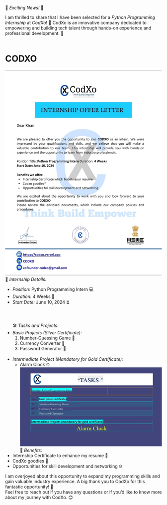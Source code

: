 

🌟 *Exciting News!* 🌟

I am thrilled to share that I have been selected for a *Python Programming Internship* at *CodXo*! 🎉 CodXo is an innovative company dedicated to empowering and building tech talent through hands-on experience and professional development. 🚀
<br>
<br>
# CODXO
 <img src="https://github.com/Csemrkiran/CODXO/blob/main/OFFER%20LETTER.jpeg"/><br>
📄 *Internship Details:*<br>
- *Position:* Python Programming Intern 💻<br>
- *Duration:* 4 Weeks 📅<br>
- *Start Date:* June 10, 2024 ⏳<br>
<br><br><br>
🛠️ *Tasks and Projects:*<br>
- *Basic Projects (Silver Certificate):*<br>
  1. Number-Guessing Game 🎲<br>
  2. Currency Converter 💱<br>
  3. Password Generator 🔐<br><br>
- *Intermediate Project (Mandatory for Gold Certificate):*
  - Alarm Clock ⏰<br>
 <img src="https://github.com/Csemrkiran/CODXO/blob/main/TASKS.jpeg"/><br>
🎁 *Benefits:*
- Internship Certificate to enhance my resume 📜<br>
- CodXo goodies 🎁<br>
- Opportunities for skill development and networking 🌐<br>

I am overjoyed about this opportunity to expand my programming skills and gain valuable industry experience. A big thank you to CodXo for this fantastic opportunity! 🙌
<br>
Feel free to reach out if you have any questions or if you’d like to know more about my journey with CodXo. 😊




 
 

